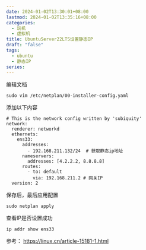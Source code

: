 ```yaml
---
date: 2024-01-02T13:30:01+08:00
lastmod: 2024-01-02T13:35:16+08:00
categories:
  - 玩机
  - 虚拟机
title: UbuntuServer22LTS设置静态IP
draft: "false"
tags:
  - ubuntu
  - 静态IP
series: 
---
```


编辑文档
```shell
sudo vim /etc/netplan/00-installer-config.yaml
```
添加以下内容
```
# This is the network config written by 'subiquity'
network:
  renderer: networkd
  ethernets:
    ens33:
      addresses:
        - 192.168.211.132/24  # 获取静态ip地址
      nameservers:
        addresses: [4.2.2.2, 8.8.8.8]
      routes:
        - to: default
          via: 192.168.211.2 # 网关IP
  version: 2
```

保存后，最后应用配置
```
sudo netplan apply
```

查看IP是否设置成功
```
ip addr show ens33
```

参考： https://linux.cn/article-15181-1.html